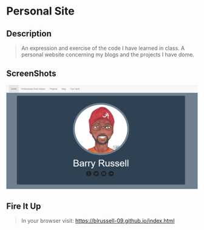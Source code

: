 # Personal Site

## Description

> An expression and exercise of the code I have learned in class. A personal website concerning my blogs and the projects I have dome.

## ScreenShots

![alt text](https://raw.githubusercontent.com/BLRussell-09/BLRussell-09.github.io/master/Screenshots/homePage.png "Home Page")

## Fire It Up

> In your browser visit: https://blrussell-09.github.io/index.html